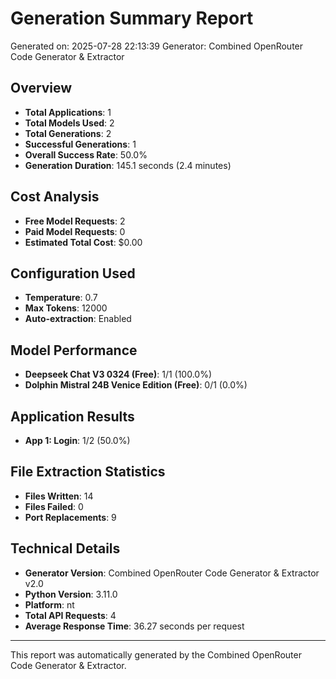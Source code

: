 
# Generation Summary Report
Generated on: 2025-07-28 22:13:39
Generator: Combined OpenRouter Code Generator & Extractor

## Overview
- **Total Applications**: 1
- **Total Models Used**: 2
- **Total Generations**: 2
- **Successful Generations**: 1
- **Overall Success Rate**: 50.0%
- **Generation Duration**: 145.1 seconds (2.4 minutes)

## Cost Analysis
- **Free Model Requests**: 2
- **Paid Model Requests**: 0
- **Estimated Total Cost**: $0.00

## Configuration Used
- **Temperature**: 0.7
- **Max Tokens**: 12000
- **Auto-extraction**: Enabled

## Model Performance
- **Deepseek Chat V3 0324 (Free)**: 1/1 (100.0%)
- **Dolphin Mistral 24B Venice Edition (Free)**: 0/1 (0.0%)

## Application Results
- **App 1: Login**: 1/2 (50.0%)

## File Extraction Statistics
- **Files Written**: 14
- **Files Failed**: 0
- **Port Replacements**: 9

## Technical Details
- **Generator Version**: Combined OpenRouter Code Generator & Extractor v2.0
- **Python Version**: 3.11.0
- **Platform**: nt
- **Total API Requests**: 4
- **Average Response Time**: 36.27 seconds per request

---
This report was automatically generated by the Combined OpenRouter Code Generator & Extractor.
